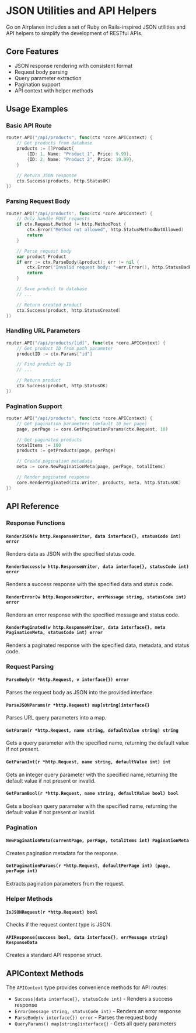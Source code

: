 # JSON Utilities and API Helpers

Go on Airplanes includes a set of Ruby on Rails-inspired JSON utilities and API helpers to simplify the development of RESTful APIs.

## Core Features

- JSON response rendering with consistent format
- Request body parsing
- Query parameter extraction
- Pagination support
- API context with helper methods

## Usage Examples

### Basic API Route

```go
router.API("/api/products", func(ctx *core.APIContext) {
    // Get products from database
    products := []Product{
        {ID: 1, Name: "Product 1", Price: 9.99},
        {ID: 2, Name: "Product 2", Price: 19.99},
    }

    // Return JSON response
    ctx.Success(products, http.StatusOK)
})
```

### Parsing Request Body

```go
router.API("/api/products", func(ctx *core.APIContext) {
    // Only handle POST requests
    if ctx.Request.Method != http.MethodPost {
        ctx.Error("Method not allowed", http.StatusMethodNotAllowed)
        return
    }

    // Parse request body
    var product Product
    if err := ctx.ParseBody(&product); err != nil {
        ctx.Error("Invalid request body: "+err.Error(), http.StatusBadRequest)
        return
    }

    // Save product to database
    // ...

    // Return created product
    ctx.Success(product, http.StatusCreated)
})
```

### Handling URL Parameters

```go
router.API("/api/products/[id]", func(ctx *core.APIContext) {
    // Get product ID from path parameter
    productID := ctx.Params["id"]

    // Find product by ID
    // ...

    // Return product
    ctx.Success(product, http.StatusOK)
})
```

### Pagination Support

```go
router.API("/api/products", func(ctx *core.APIContext) {
    // Get pagination parameters (default 10 per page)
    page, perPage := core.GetPaginationParams(ctx.Request, 10)

    // Get paginated products
    totalItems := 100
    products := getProducts(page, perPage)

    // Create pagination metadata
    meta := core.NewPaginationMeta(page, perPage, totalItems)

    // Render paginated response
    core.RenderPaginated(ctx.Writer, products, meta, http.StatusOK)
})
```

## API Reference

### Response Functions

#### `RenderJSON(w http.ResponseWriter, data interface{}, statusCode int) error`
Renders data as JSON with the specified status code.

#### `RenderSuccess(w http.ResponseWriter, data interface{}, statusCode int) error`
Renders a success response with the specified data and status code.

#### `RenderError(w http.ResponseWriter, errMessage string, statusCode int) error`
Renders an error response with the specified message and status code.

#### `RenderPaginated(w http.ResponseWriter, data interface{}, meta PaginationMeta, statusCode int) error`
Renders a paginated response with the specified data, metadata, and status code.

### Request Parsing

#### `ParseBody(r *http.Request, v interface{}) error`
Parses the request body as JSON into the provided interface.

#### `ParseJSONParams(r *http.Request) map[string]interface{}`
Parses URL query parameters into a map.

#### `GetParam(r *http.Request, name string, defaultValue string) string`
Gets a query parameter with the specified name, returning the default value if not present.

#### `GetParamInt(r *http.Request, name string, defaultValue int) int`
Gets an integer query parameter with the specified name, returning the default value if not present or invalid.

#### `GetParamBool(r *http.Request, name string, defaultValue bool) bool`
Gets a boolean query parameter with the specified name, returning the default value if not present or invalid.

### Pagination

#### `NewPaginationMeta(currentPage, perPage, totalItems int) PaginationMeta`
Creates pagination metadata for the response.

#### `GetPaginationParams(r *http.Request, defaultPerPage int) (page, perPage int)`
Extracts pagination parameters from the request.

### Helper Methods

#### `IsJSONRequest(r *http.Request) bool`
Checks if the request content type is JSON.

#### `APIResponse(success bool, data interface{}, errMessage string) ResponseData`
Creates a standard API response struct.

## APIContext Methods

The `APIContext` type provides convenience methods for API routes:

- `Success(data interface{}, statusCode int)` - Renders a success response
- `Error(message string, statusCode int)` - Renders an error response
- `ParseBody(v interface{}) error` - Parses the request body
- `QueryParams() map[string]interface{}` - Gets all query parameters 
